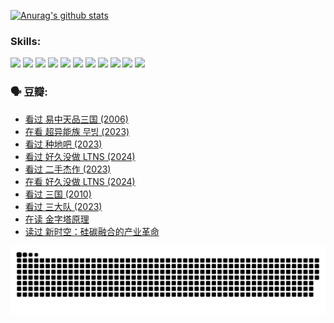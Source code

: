 
[![Anurag's github stats](https://github-readme-stats.vercel.app/api?username=w940853815)](https://github.com/anuraghazra/github-readme-stats)

### Skills:

<code><img height="32" src="https://cdn.jsdelivr.net/npm/simple-icons@v5/icons/python.svg"></code>
<code><img height="32" src="https://cdn.jsdelivr.net/npm/simple-icons@v5/icons/javascript.svg"></code>
<code><img height="32" src="https://cdn.jsdelivr.net/npm/simple-icons@v5/icons/django.svg"></code>
<code><img height="32" src="https://cdn.jsdelivr.net/npm/simple-icons@v5/icons/flask.svg"></code>
<code><img height="32" src="https://cdn.jsdelivr.net/npm/simple-icons@v5/icons/vuetify.svg"></code>
<code><img height="32" src="https://cdn.jsdelivr.net/npm/simple-icons@v5/icons/git.svg"></code>
<code><img height="32" src="https://cdn.jsdelivr.net/npm/simple-icons@v5/icons/docker.svg"></code>
<code><img height="32" src="https://cdn.jsdelivr.net/npm/simple-icons@v5/icons/postgresql.svg"></code>
<code><img height="32" src="https://cdn.jsdelivr.net/npm/simple-icons@v5/icons/elasticsearch.svg"></code>
<code><img height="32" src="https://cdn.jsdelivr.net/npm/simple-icons@v5/icons/macos.svg"></code>
<code><img height="32" src="https://cdn.jsdelivr.net/npm/simple-icons@v5/icons/linux.svg"></code>

### 🗣 豆瓣:

<!-- DOUBAN-ACTIVITIES:START -->
- [看过 易中天品三国‎ (2006)](https://www.douban.com/people/136069238/status/4529910812/?_i=08596764)
- [在看 超异能族 무빙‎ (2023)](https://www.douban.com/people/136069238/status/4527291077/?_i=08596764)
- [看过 种地吧‎ (2023)](https://www.douban.com/people/136069238/status/4527289637/?_i=08596764)
- [看过 好久没做 LTNS‎ (2024)](https://www.douban.com/people/136069238/status/4527289515/?_i=08596764)
- [看过 二手杰作‎ (2023)](https://www.douban.com/people/136069238/status/4522502716/?_i=08596764)
- [在看 好久没做 LTNS‎ (2024)](https://www.douban.com/people/136069238/status/4521969883/?_i=08596764)
- [看过 三国‎ (2010)](https://www.douban.com/people/136069238/status/4521634661/?_i=08596764)
- [看过 三大队‎ (2023)](https://www.douban.com/people/136069238/status/4510323325/?_i=08596764)
- [在读 金字塔原理](https://www.douban.com/people/136069238/status/4507497587/?_i=08596764)
- [读过 新时空：硅碳融合的产业革命](https://www.douban.com/people/136069238/status/4506659177/?_i=08596764)
<!-- DOUBAN-ACTIVITIES:END -->


![Snake animation](https://raw.githubusercontent.com/w940853815/w940853815/output/github-contribution-grid-snake.svg)

<!--
**w940853815/w940853815** is a ✨ _special_ ✨ repository because its `README.md` (this file) appears on your GitHub profile.

Here are some ideas to get you started:

- 🔭 I’m currently working on ...
- 🌱 I’m currently learning ...
- 👯 I’m looking to collaborate on ...
- 🤔 I’m looking for help with ...
- 💬 Ask me about ...
- 📫 How to reach me: ...
- 😄 Pronouns: ...
- ⚡ Fun fact: ...
-->
